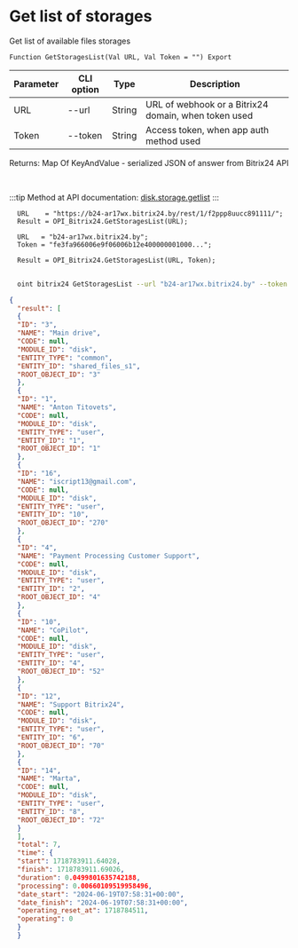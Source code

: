 ﻿---
sidebar_position: 1
---

# Get list of storages
 Get list of available files storages



`Function GetStoragesList(Val URL, Val Token = "") Export`

  | Parameter | CLI option | Type | Description |
  |-|-|-|-|
  | URL | --url | String | URL of webhook or a Bitrix24 domain, when token used |
  | Token | --token | String | Access token, when app auth method used |

  
  Returns:  Map Of KeyAndValue - serialized JSON of answer from Bitrix24 API

<br/>

:::tip
Method at API documentation: [disk.storage.getlist](https://dev.1c-bitrix.ru/rest_help/disk/storage/disk_storage_getlist.php)
:::
<br/>


```bsl title="Code example"
  URL    = "https://b24-ar17wx.bitrix24.by/rest/1/f2ppp8uucc891111/";
  Result = OPI_Bitrix24.GetStoragesList(URL);
  
  URL   = "b24-ar17wx.bitrix24.by";
  Token = "fe3fa966006e9f06006b12e400000001000...";
  
  Result = OPI_Bitrix24.GetStoragesList(URL, Token);
```



```sh title="CLI command example"
    
  oint bitrix24 GetStoragesList --url "b24-ar17wx.bitrix24.by" --token "fe3fa966006e9f06006b12e400000001000..."

```

```json title="Result"
{
  "result": [
  {
  "ID": "3",
  "NAME": "Main drive",
  "CODE": null,
  "MODULE_ID": "disk",
  "ENTITY_TYPE": "common",
  "ENTITY_ID": "shared_files_s1",
  "ROOT_OBJECT_ID": "3"
  },
  {
  "ID": "1",
  "NAME": "Anton Titovets",
  "CODE": null,
  "MODULE_ID": "disk",
  "ENTITY_TYPE": "user",
  "ENTITY_ID": "1",
  "ROOT_OBJECT_ID": "1"
  },
  {
  "ID": "16",
  "NAME": "iscript13@gmail.com",
  "CODE": null,
  "MODULE_ID": "disk",
  "ENTITY_TYPE": "user",
  "ENTITY_ID": "10",
  "ROOT_OBJECT_ID": "270"
  },
  {
  "ID": "4",
  "NAME": "Payment Processing Customer Support",
  "CODE": null,
  "MODULE_ID": "disk",
  "ENTITY_TYPE": "user",
  "ENTITY_ID": "2",
  "ROOT_OBJECT_ID": "4"
  },
  {
  "ID": "10",
  "NAME": "CoPilot",
  "CODE": null,
  "MODULE_ID": "disk",
  "ENTITY_TYPE": "user",
  "ENTITY_ID": "4",
  "ROOT_OBJECT_ID": "52"
  },
  {
  "ID": "12",
  "NAME": "Support Bitrix24",
  "CODE": null,
  "MODULE_ID": "disk",
  "ENTITY_TYPE": "user",
  "ENTITY_ID": "6",
  "ROOT_OBJECT_ID": "70"
  },
  {
  "ID": "14",
  "NAME": "Marta",
  "CODE": null,
  "MODULE_ID": "disk",
  "ENTITY_TYPE": "user",
  "ENTITY_ID": "8",
  "ROOT_OBJECT_ID": "72"
  }
  ],
  "total": 7,
  "time": {
  "start": 1718783911.64028,
  "finish": 1718783911.69026,
  "duration": 0.0499801635742188,
  "processing": 0.00660109519958496,
  "date_start": "2024-06-19T07:58:31+00:00",
  "date_finish": "2024-06-19T07:58:31+00:00",
  "operating_reset_at": 1718784511,
  "operating": 0
  }
  }
```
